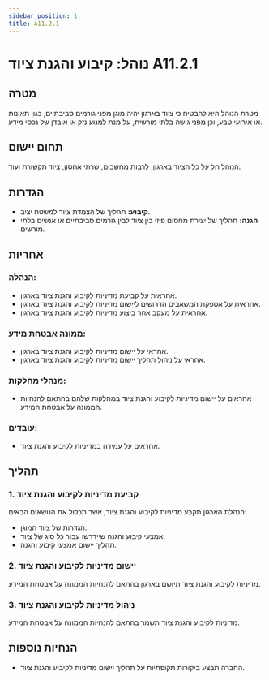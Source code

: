 ```yaml
---
sidebar_position: 1
title: A11.2.1
---
```


# נוהל: קיבוע והגנת ציוד A11.2.1

## מטרה
מטרת הנוהל היא להבטיח כי ציוד בארגון יהיה מוגן מפני גורמים סביבתיים, כגון תאונות או אירועי טבע, וכן מפני גישה בלתי מורשית, על מנת למנוע נזק או אובדן של נכסי מידע.

## תחום יישום
הנוהל חל על כל הציוד בארגון, לרבות מחשבים, שרתי אחסון, ציוד תקשורת ועוד.

## הגדרות
- **קיבוע:** תהליך של הצמדת ציוד למשטח יציב.
- **הגנה:** תהליך של יצירת מחסום פיזי בין ציוד לבין גורמים סביבתיים או אנשים בלתי מורשים.

## אחריות
### הנהלה:
- אחראית על קביעת מדיניות לקיבוע והגנת ציוד בארגון.
- אחראית על אספקת המשאבים הדרושים ליישום מדיניות לקיבוע והגנת ציוד בארגון.
- אחראית על מעקב אחר ביצוע מדיניות לקיבוע והגנת ציוד בארגון.

### ממונה אבטחת מידע:
- אחראי על יישום מדיניות לקיבוע והגנת ציוד בארגון.
- אחראי על ניהול תהליך יישום מדיניות לקיבוע והגנת ציוד בארגון.

### מנהלי מחלקות:
- אחראים על יישום מדיניות לקיבוע והגנת ציוד במחלקות שלהם בהתאם להנחיות הממונה על אבטחת המידע.

### עובדים:
- אחראים על עמידה במדיניות לקיבוע והגנת ציוד.

## תהליך
### 1. קביעת מדיניות לקיבוע והגנת ציוד
הנהלת הארגון תקבע מדיניות לקיבוע והגנת ציוד, אשר תכלול את הנושאים הבאים:
- הגדרות של ציוד המוגן.
- אמצעי קיבוע והגנה שיידרשו עבור כל סוג של ציוד.
- תהליך יישום אמצעי קיבוע והגנה.

### 2. יישום מדיניות לקיבוע והגנת ציוד
מדיניות לקיבוע והגנת ציוד תיושם בארגון בהתאם להנחיות הממונה על אבטחת המידע.

### 3. ניהול מדיניות לקיבוע והגנת ציוד
מדיניות לקיבוע והגנת ציוד תשמר בהתאם להנחיות הממונה על אבטחת המידע.

## הנחיות נוספות
- החברה תבצע ביקורות תקופתיות על תהליך יישום מדיניות לקיבוע והגנת ציוד.
